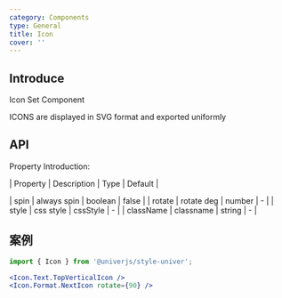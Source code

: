 ```yaml
---
category: Components
type: General
title: Icon
cover: ''
---
```


## Introduce

Icon Set Component

ICONS are displayed in SVG format and exported uniformly

## API

Property Introduction:

| Property | Description | Type | Default |

| spin | always spin | boolean | false |
| rotate | rotate deg | number | - |
| style | css style | cssStyle | - |
| className | classname | string | - |

## 案例

```jsx
import { Icon } from '@univerjs/style-univer';

<Icon.Text.TopVerticalIcon />
<Icon.Format.NextIcon rotate={90} />

```
